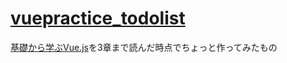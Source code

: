 # [vuepractice_todolist](https://eimiki.github.io/vuepractice_todolist/)
[基礎から学ぶVue.js](https://cr-vue.mio3io.com/)を3章まで読んだ時点でちょっと作ってみたもの
